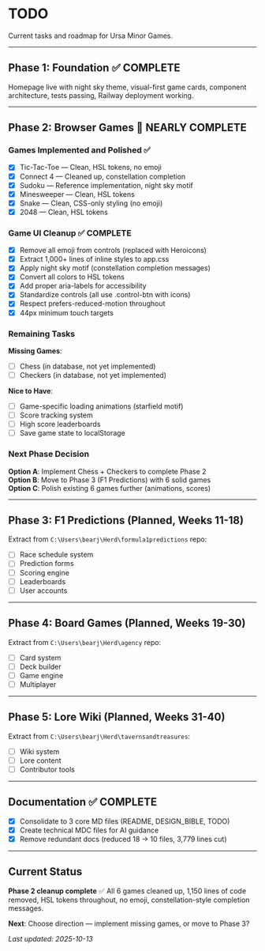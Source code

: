 # TODO

Current tasks and roadmap for Ursa Minor Games.

---

## Phase 1: Foundation ✅ COMPLETE

Homepage live with night sky theme, visual-first game cards, component architecture, tests passing, Railway deployment working.

---

## Phase 2: Browser Games 🎯 NEARLY COMPLETE

### Games Implemented and Polished ✅
- [x] Tic-Tac-Toe — Clean, HSL tokens, no emoji
- [x] Connect 4 — Cleaned up, constellation completion
- [x] Sudoku — Reference implementation, night sky motif
- [x] Minesweeper — Clean, HSL tokens
- [x] Snake — Clean, CSS-only styling (no emoji)
- [x] 2048 — Clean, HSL tokens

### Game UI Cleanup ✅ COMPLETE
- [x] Remove all emoji from controls (replaced with Heroicons)
- [x] Extract 1,000+ lines of inline styles to app.css
- [x] Apply night sky motif (constellation completion messages)
- [x] Convert all colors to HSL tokens
- [x] Add proper aria-labels for accessibility
- [x] Standardize controls (all use .control-btn with icons)
- [x] Respect prefers-reduced-motion throughout
- [x] 44px minimum touch targets

### Remaining Tasks

**Missing Games**:
- [ ] Chess (in database, not yet implemented)
- [ ] Checkers (in database, not yet implemented)

**Nice to Have**:
- [ ] Game-specific loading animations (starfield motif)
- [ ] Score tracking system
- [ ] High score leaderboards
- [ ] Save game state to localStorage

### Next Phase Decision

**Option A**: Implement Chess + Checkers to complete Phase 2  
**Option B**: Move to Phase 3 (F1 Predictions) with 6 solid games  
**Option C**: Polish existing 6 games further (animations, scores)

---

## Phase 3: F1 Predictions (Planned, Weeks 11-18)

Extract from `C:\Users\bearj\Herd\formula1predictions` repo:
- [ ] Race schedule system
- [ ] Prediction forms
- [ ] Scoring engine
- [ ] Leaderboards
- [ ] User accounts

---

## Phase 4: Board Games (Planned, Weeks 19-30)

Extract from `C:\Users\bearj\Herd\agency` repo:
- [ ] Card system
- [ ] Deck builder
- [ ] Game engine
- [ ] Multiplayer

---

## Phase 5: Lore Wiki (Planned, Weeks 31-40)

Extract from `C:\Users\bearj\Herd\tavernsandtreasures`:
- [ ] Wiki system
- [ ] Lore content
- [ ] Contributor tools

---

## Documentation ✅ COMPLETE

- [x] Consolidate to 3 core MD files (README, DESIGN_BIBLE, TODO)
- [x] Create technical MDC files for AI guidance
- [x] Remove redundant docs (reduced 18 → 10 files, 3,779 lines cut)

---

## Current Status

**Phase 2 cleanup complete** ✅ All 6 games cleaned up, 1,150 lines of code removed, HSL tokens throughout, no emoji, constellation-style completion messages.

**Next**: Choose direction — implement missing games, or move to Phase 3?

*Last updated: 2025-10-13*
